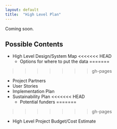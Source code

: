 ```yaml
---
layout: default
title:  "High Level Plan"
---
```


Coming soon.

## Possible Contents
- High Level Design/System Map
<<<<<<< HEAD
    * Options for where to put the data
=======
>>>>>>> gh-pages
- Project Partners
- User Stories
- Implementation Plan
- Sustainability Plan
<<<<<<< HEAD
    * Potential funders
=======
>>>>>>> gh-pages
- High Level Project Budget/Cost Estimate
